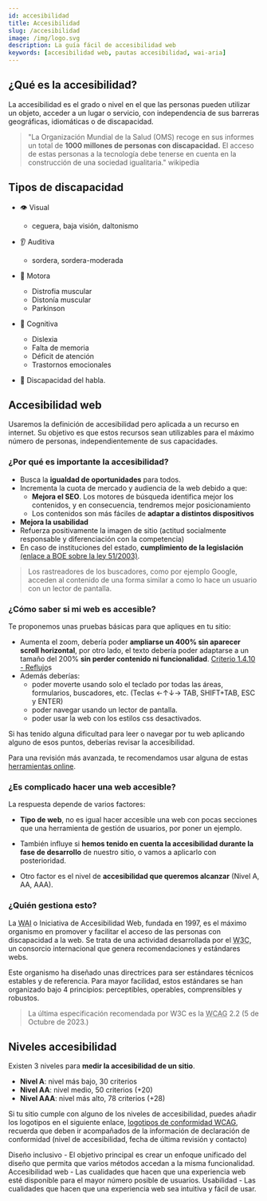 ```yaml
---
id: accesibilidad
title: Accesibilidad
slug: /accesibilidad
image: /img/logo.svg
description: La guía fácil de accesibilidad web
keywords: [accesibilidad web, pautas accesibilidad, wai-aria]
---
```


## ¿Qué es la accesibilidad?

La accesibilidad es el grado o nivel en el que las personas pueden utilizar un objeto, acceder a un lugar o servicio, con independencia de sus barreras geográficas, idiomáticas o de discapacidad.

> "La Organización Mundial de la Salud (OMS) recoge en sus informes un total de **1000 millones de personas con discapacidad.** El acceso de estas personas a la tecnología debe tenerse en cuenta en la construcción de una sociedad igualitaria." wikipedia

## Tipos de discapacidad

- <span aria-hidden="true">👁️</span> Visual

  - ceguera, baja visión, daltonismo

- <span aria-hidden="true">👂</span> Auditiva

  - sordera, sordera-moderada

- <span aria-hidden="true">🤚</span> Motora

  - Distrofia muscular
  - Distonía muscular
  - Parkinson

- <span aria-hidden="true">🧠</span> Cognitiva

  - Dislexia
  - Falta de memoria
  - Déficit de atención
  - Trastornos emocionales

- <span aria-hidden="true">👄</span> Discapacidad del habla.

## Accesibilidad web

Usaremos la definición de accesibilidad pero aplicada a un recurso en internet.
Su objetivo es que estos recursos sean utilizables para el máximo número de personas, independientemente de sus capacidades.

### ¿Por qué es importante la accesibilidad?

- Busca la **igualdad de oportunidades** para todos.
- Incrementa la cuota de mercado y audiencia de la web debido a que:
  - **Mejora el SEO**. Los motores de búsqueda identifica mejor los contenidos, y en consecuencia, tendremos mejor posicionamiento
  - Los contenidos son más fáciles de **adaptar a distintos dispositivos**
- **Mejora la usabilidad**
- Refuerza positivamente la imagen de sitio (actitud socialmente responsable y diferenciación con la competencia)
- En caso de instituciones del estado, **cumplimiento de la legislación** [(enlace a BOE sobre la ley 51/2003)](https://www.boe.es/eli/es/l/2003/12/02/51/con).

> Los rastreadores de los buscadores, como por ejemplo Google, acceden al contenido de una forma similar a como lo hace un usuario con un lector de pantalla.

### ¿Cómo saber si mi web es accesible?

Te proponemos unas pruebas básicas para que apliques en tu sitio:

- Aumenta el zoom, debería poder **ampliarse un 400% sin aparecer scroll horizontal**, por otro lado, el texto debería poder adaptarse a un tamaño del 200% **sin perder contenido ni funcionalidad**. [Criterio 1.4.10 - Reflujo](https://www.w3.org/WAI/WCAG21/Understanding/reflow#viewing-distance-and-display-resolution)s
- Además deberías:
  - poder moverte usando solo el teclado por todas las áreas, formularios, buscadores, etc. (Teclas ←↑↓→ TAB, SHIFT+TAB, ESC y ENTER)
  - poder navegar usando un lector de pantalla.
  - poder usar la web con los estilos css desactivados.

Si has tenido alguna dificultad para leer o navegar por tu web aplicando alguno de esos puntos, deberías revisar la accesibilidad.

Para una revisión más avanzada, te recomendamos usar alguna de estas [herramientas online](./recursos#herramientas-evaluación-accesibilidad-web).

### ¿Es complicado hacer una web accesible?

La respuesta depende de varios factores:

- **Tipo de web**, no es igual hacer accesible una web con pocas secciones que una herramienta de gestión de usuarios, por poner un ejemplo.

- También influye si **hemos tenido en cuenta la accesibilidad durante la fase de desarrollo** de nuestro sitio, o vamos a aplicarlo con posterioridad.

- Otro factor es el nivel de **accesibilidad que queremos alcanzar** (Nivel A, AA, AAA).

### ¿Quién gestiona esto?

La <abbr title="Web Content Accessibility Guidelines" lang="en">WAI</abbr> o Iniciativa de Accesibilidad Web, fundada en 1997, es el máximo organismo en promover y facilitar el acceso de las personas con discapacidad a la web. Se trata de una actividad desarrollada por el <abbr title="World Wide Web Consortium" lang="en">W3C</abbr>, un consorcio internacional que genera recomendaciones y estándares webs.

Este organismo ha diseñado unas directrices para ser estándares técnicos estables y de referencia. Para mayor facilidad, estos estándares se han organizado bajo 4 principios: perceptibles, operables, comprensibles y robustos.

> La última especificación recomendada por W3C es la <abbr title="Web Content Accessibility Guidelines" lang="en">WCAG</abbr> 2.2 (5 de Octubre de 2023.)

## Niveles accesibilidad

Existen 3 niveles para **medir la accesibilidad de un sitio**.

- **Nivel A**: nivel más bajo, 30 criterios
- **Nivel AA**: nivel medio, 50 criterios (+20)
- **Nivel AAA**: nivel más alto, 78 criterios (+28)

Si tu sitio cumple con alguno de los niveles de accesibilidad, puedes añadir los logotipos en el siguiente enlace, [logotipos de conformidad WCAG](https://www.w3.org/WAI/standards-guidelines/wcag/conformance-logos/), recuerda que deben ir acompañados de la información de declaración de conformidad (nivel de accesibilidad, fecha de última revisión y contacto)



Diseño inclusivo -  El objetivo principal es crear un enfoque unificado del diseño que permita que varios métodos accedan a la misma funcionalidad.
Accesibilidad web - Las cualidades que hacen que una experiencia web esté disponible para el mayor número posible de usuarios. 
Usabilidad - Las cualidades que hacen que una experiencia web sea intuitiva y fácil de usar. 